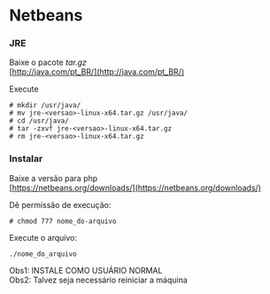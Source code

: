 Netbeans
===

### JRE

Baixe o pacote _tar.gz_              
[http://java.com/pt_BR/](http://java.com/pt_BR/)

Execute
	
    # mkdir /usr/java/
    # mv jre-<versao>-linux-x64.tar.gz /usr/java/
    # cd /usr/java/
    # tar -zxvf jre-<versao>-linux-x64.tar.gz
    # rm jre-<versao>-linux-x64.tar.gz


### Instalar

Baixe a versão para php          
[https://netbeans.org/downloads/](https://netbeans.org/downloads/)

Dê permissão de execução:

	# chmod 777 nome_do-arquivo

Execute o arquivo: 

	./nome_do_arquivo

Obs1: INSTALE COMO USUÁRIO NORMAL           
Obs2: Talvez seja necessário reiniciar a máquina
